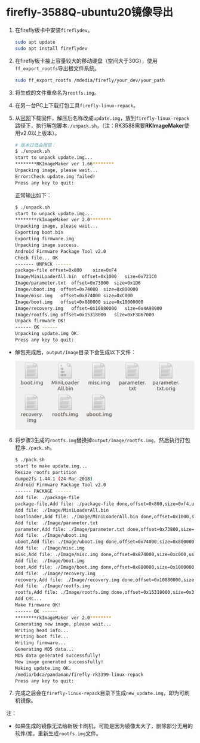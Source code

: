 # firefly-3588Q-ubuntu20镜像导出

1. 在firefly板卡中安装`fireflydev`。

   ```bash
   sudo apt update
   sudo apt install fireflydev
   ```

2. 在firefly板卡接上容量较大的移动硬盘（空间大于30G），使用`ff_export_rootfs`导出根文件系统。

   ```bash
   sudo ff_export_rootfs /mdedia/firefly/your_dev/your_path
   ```

3. 将生成的文件重命名为`rootfs.img`。

4. 在另一台PC上下载打包工具`firefly-linux-repack`。

5. 从[官网](https://www.t-firefly.com/doc/download/181.html)下载固件，解压后名称改成`update.img`，放到`firefly-linux-repack`路径下，执行解包脚本`./unpack.sh`，（注：RK3588需要**RKImageMaker**使用v2.0以上版本）。

   ```bash
   # 版本过低会报错：
   $ ./unpack.sh 
   start to unpack update.img...
   ********RKImageMaker ver 1.66********
   Unpacking image, please wait...
   Error:Check update.img failed!
   Press any key to quit:
   ```

   正常输出如下：

   ```bash
   $ ./unpack.sh
   start to unpack update.img...
   ********rkImageMaker ver 2.0********
   Unpacking image, please wait...
   Exporting boot.bin
   Exporting firmware.img
   Unpacking image success.
   Android Firmware Package Tool v2.0
   Check file... OK
   ------- UNPACK ------
   package-file	offset=0x800	size=0xF4
   Image/MiniLoaderAll.bin	offset=0x1000	size=0x721C0
   Image/parameter.txt	offset=0x73800	size=0x1D6
   Image/uboot.img	offset=0x74000	size=0x800000
   Image/misc.img	offset=0x874000	size=0xC000
   Image/boot.img	offset=0x880000	size=0x10000000
   Image/recovery.img	offset=0x10880000	size=0x4A98000
   Image/rootfs.img	offset=0x15318000	size=0xF3D67000
   Unpack firmware OK!
   ------ OK ------
   Unpacking update.img OK.
   Press any key to quit:
   ```

- 解包完成后，`output/Image`目录下会生成以下文件：

  ![image-20240319141421612](https://raw.githubusercontent.com/Y-pandaman/typora-source/master/2024/202403191414920.png)

6. 将步骤3生成的`rootfs.img`替换掉`output/Image/rootfs.img`，然后执行打包程序`./pack.sh`。

   ```bash
   $ ./pack.sh 
   start to make update.img...
   Resize rootfs partition
   dumpe2fs 1.44.1 (24-Mar-2018)
   Android Firmware Package Tool v2.0
   ------ PACKAGE ------
   Add file: ./package-file
   package-file,Add file: ./package-file done,offset=0x800,size=0xf4,userspace=0x1
   Add file: ./Image/MiniLoaderAll.bin
   bootloader,Add file: ./Image/MiniLoaderAll.bin done,offset=0x1000,size=0x721c0,userspace=0xe5
   Add file: ./Image/parameter.txt
   parameter,Add file: ./Image/parameter.txt done,offset=0x73800,size=0x1e0,userspace=0x1
   Add file: ./Image/uboot.img
   uboot,Add file: ./Image/uboot.img done,offset=0x74000,size=0x800000,userspace=0x1000
   Add file: ./Image/misc.img
   misc,Add file: ./Image/misc.img done,offset=0x874000,size=0xc000,userspace=0x18
   Add file: ./Image/boot.img
   boot,Add file: ./Image/boot.img done,offset=0x880000,size=0x10000000,userspace=0x20000
   Add file: ./Image/recovery.img
   recovery,Add file: ./Image/recovery.img done,offset=0x10880000,size=0x4a98000,userspace=0x9530
   Add file: ./Image/rootfs.img
   rootfs,Add file: ./Image/rootfs.img done,offset=0x15318000,size=0x36442c000,userspace=0x6c8858
   Add CRC...
   Make firmware OK!
   ------ OK ------
   ********rkImageMaker ver 2.0********
   Generating new image, please wait...
   Writing head info...
   Writing boot file...
   Writing firmware...
   Generating MD5 data...
   MD5 data generated successfully!
   New image generated successfully!
   Making update.img OK.
   /media/bdca/pandaman/firefly-rk3399-linux-repack
   Press any key to quit:
   ```

7. 完成之后会在`firefly-linux-repack`目录下生成`new_update.img`，即为可刷机镜像。

注：

- 如果生成的镜像无法给新板卡刷机，可能是因为镜像太大了，删除部分无用的软件/库，重新生成`rootfs.img`文件。
